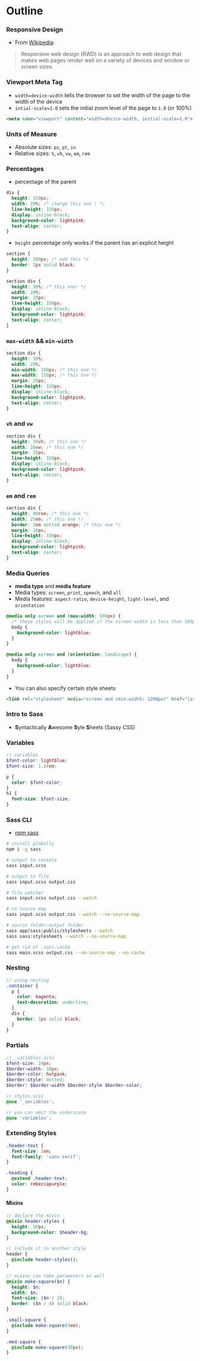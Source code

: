 # Outline

### Responsive Design
* From [Wikipedia](https://en.wikipedia.org/wiki/Responsive_web_design):
> Responsive web design (RWD) is an approach to web design that makes web pages render well on a variety of devices and window or screen sizes.

### Viewport Meta Tag
* `width=device-width` tells the browser to set the width of the page to the width of the device
* `intial-scale=1.0` sets the initial zoom level of the page to `1.0` (or 100%)

```html
<meta name="viewport" content="width=device-width, initial-scale=1.0">
```

### Units of Measure
* Absolute sizes: `px`, `pt`, `in`
* Relative sizes: `%`, `vh`, `vw`, `em`, `rem`

### Percentages
* percentage of the parent

```css
div {
  height: 150px;
  width: 20%; /* change this one ! */
  line-height: 150px;
  display: inline-block;
  background-color: lightpink;
  text-align: center;
}
```

* `height` percentage only works if the parent has an explicit height

```css
section {
  height: 300px; /* add this */
  border: 2px solid black;
}

section div {
  height: 50%; /* this one! */
  width: 20%;
  margin: 20px;
  line-height: 150px;
  display: inline-block;
  background-color: lightpink;
  text-align: center;
}
```

### `max-width` && `min-width`

```css
section div {
  height: 50%;
  width: 20%;
  min-width: 100px; /* this one */
  max-width: 150px; /* this one */
  margin: 20px;
  line-height: 150px;
  display: inline-block;
  background-color: lightpink;
  text-align: center;
}
```

### `vh` and `vw`

```css
section div {
  height: 50vh; /* this one */
  width: 20vw; /* this one */
  margin: 20px;
  line-height: 150px;
  display: inline-block;
  background-color: lightpink;
  text-align: center;
}
```

### `em` and `rem`

```css
section div {
  height: 40rem; /* this one */
  width: 25em; /* this one */
  border: 2em dotted orange; /* this one */
  margin: 20px;
  line-height: 150px;
  display: inline-block;
  background-color: lightpink;
  text-align: center;
}
```

### Media Queries
* **media type** and **media feature**
* Media types: `screen`, `print`, `speech`, and `all`
* Media features: `aspect-ratio`, `device-height`, `light-level`, and `orientation`

```css
@media only screen and (max-width: 500px) {
  /* these styles will be applied if the screen width is less than 500px */
  body {
    background-color: lightblue;
  }
}

@media only screen and (orientation: landscape) {
  body {
    background-color: lightblue;
  }
}
```

* You can also specify certain style sheets

```html
<link rel="stylesheet" media="screen and (min-width: 1200px)" href="large.css">
```

### Intro to Sass
* **S**yntactically **A**wesome **S**yle **S**heets (Sassy CSS)

### Variables

```scss
// variables
$font-color: lightblue;
$font-size: 1.2rem;

p {
  color: $font-color;
}
h1 {
  font-size: $font-size;
}
```

### Sass CLI
* [npm sass](https://www.npmjs.com/package/sass)

```sh
# install globally
npm i -g sass

# output to console
sass input.scss

# output to file
sass input.scss output.css

# file watcher
sass input.scss output.css --watch

# no source map
sass input.scss output.css --watch --no-source-map

# source folder:output folder
sass app/sass:public/stylesheets --watch 
sass sass:stylesheets --watch --no-source-map

# get rid of .sass-cache
sass main.scss output.css --no-source-map --no-cache  
```

### Nesting

```scss
// using nesting
.container {
  p {
    color: magenta;
    text-decoration: underline;
  }
  div {
    border: 1px solid black;
  }
}
```

### Partials

```scss
// _variables.scss
$font-size: 24px;
$border-width: 10px;
$border-color: hotpink;
$border-style: dotted;
$border: $border-width $border-style $border-color;
```

```scss
// styles.scss
@use '_variables';

// you can omit the underscore
@use 'variables';
```

### Extending Styles

```scss
.header-text {
  font-size: 2em;
  font-family: 'sans-serif';
}

.heading {
  @extend .header-text;
  color: rebeccapurple;
}
```

#### Mixins

```scss
// declare the mixin
@mixin header-styles {
  height: 50px;
  background-color: $header-bg;
}

// include it in another style
header {
  @include header-styles();
}

// mixins can take parameters as well
@mixin make-square($n) {
  height: $n;
  width: $n;
  font-size: ($n / 2);
  border: ($n / 4) solid black;
}

.small-square {
  @include make-square(4em);
}

.med-square {
  @include make-square(30px);
}
```
